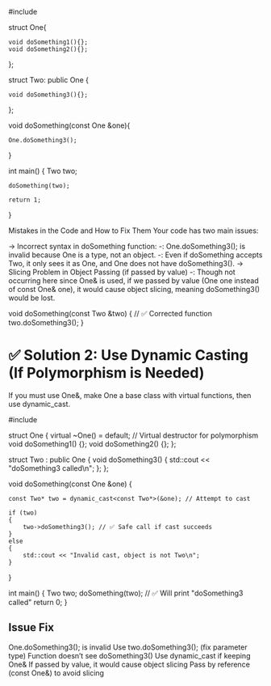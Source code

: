 #include <iostream>

struct One{

    void doSomething1(){};
    void doSomething2(){};

};

struct Two: public One {
    
    void doSomething3(){};

};

void doSomething(const One &one){
    
    One.doSomething3();

}
	
int main()
{
    Two two;
    
    doSomething(two);
    
    return 1;
}


Mistakes in the Code and How to Fix Them
Your code has two main issues:

-> Incorrect syntax in doSomething function:
    -: One.doSomething3(); is invalid because One is a type, not an object.
    -: Even if doSomething accepts Two, it only sees it as One, and One does not have doSomething3().
-> Slicing Problem in Object Passing (if passed by value)
    -: Though not occurring here since One& is used, if we passed by value (One one instead of const One& one), it would cause object slicing, meaning doSomething3() would be lost.

void doSomething(const Two &two) {  // ✅ Corrected function
    two.doSomething3();
}

✅ Solution 2: Use Dynamic Casting (If Polymorphism is Needed)
========================================================================
If you must use One&, make One a base class with virtual functions, then use dynamic_cast.

#include <iostream>

struct One {
    virtual ~One() = default; // Virtual destructor for polymorphism
    void doSomething1() {};
    void doSomething2() {};
};

struct Two : public One {
    void doSomething3() { std::cout << "doSomething3 called\n"; };
};

void doSomething(const One &one) {

    const Two* two = dynamic_cast<const Two*>(&one); // Attempt to cast

    if (two)
    {
        two->doSomething3(); // ✅ Safe call if cast succeeds
    }
    else
    {
        std::cout << "Invalid cast, object is not Two\n";
    }
}

int main() {
    Two two;
    doSomething(two); // ✅ Will print "doSomething3 called"
    return 0;
}

Issue	                                            Fix
-------------------------------------------------------------------------------------------
One.doSomething3(); is invalid	                    Use two.doSomething3(); (fix parameter type)
Function doesn’t see doSomething3()	                Use dynamic_cast if keeping One&
If passed by value, it would cause object slicing	Pass by reference (const One&) to avoid slicing